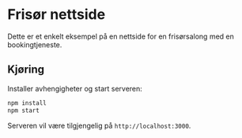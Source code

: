 # Frisør nettside

Dette er et enkelt eksempel på en nettside for en frisørsalong med en bookingtjeneste.

## Kjøring

Installer avhengigheter og start serveren:

```bash
npm install
npm start
```

Serveren vil være tilgjengelig på `http://localhost:3000`.
